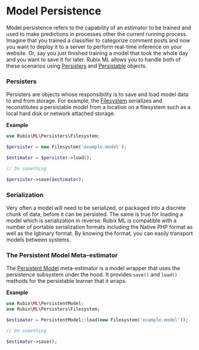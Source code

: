 # Model Persistence
Model persistence refers to the capability of an estimator to be trained and used to make predictions in processes other the current running process. Imagine that you trained a classifier to categorize comment posts and now you want to deploy it to a server to perform real-time inference on your website. Or, say you just finished training a model that took the whole day and you want to save it for later. Rubix ML allows you to handle both of these scenarios using [Persisters](./persiters/api.md) and [Persistable](persistable.md) objects.

### Persisters
Persisters are objects whose responsibility is to save and load model data to and from storage. For example, the [Filesystem](./persisters/filesystem.md) serializes and reconstitutes a persistable model from a location on a filesystem such as a local hard disk or network attached storage.

**Example**

```php
use Rubix\ML\Persisters\Filesystem;

$persister = new Filesystem('example.model');

$estimator = $persister->load();

// Do something

$persister->save($estimator);
```

### Serialization
Very often a model will need to be serialized, or packaged into a discrete chunk of data, before it can be persisted. The same is true for loading a model which is serialization in reverse. Rubix ML is compatible with a number of portable serialization formats including the Native PHP format as well as the Igbinary format. By knowing the format, you can easily transport models between systems.

### The Persistent Model Meta-estimator
The [Persistent Model](persistent-model.md) meta-estimator is a model wrapper that uses the persistence subsystem under the hood. It provides `save()` and `load()` methods for the persistable learner that it wraps.

**Example**

```php
use Rubix\ML\PersistentModel;
use Rubix\ML\Persisters\Filesystem;

$estimator = PersistentModel::load(new Filesystem('example.model'));

// Do something

$estimator->save();
```